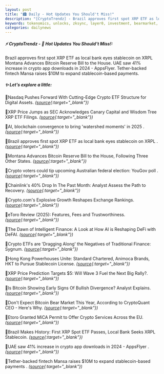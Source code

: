 ```yaml
---
layout: post
title: "🏙️ Daily - Hot Updates You Should't Miss!"
description: "[CryptoTrendz] - Brazil approves first spot XRP ETF as local bank eyes stablecoin on XRPL Montana Advances Bitcoin Reserve Bill to the House. UAE saw 41% increase in crypto app downloads in 2024 - AppsFlyer. Tether-backed fintech Mansa raises $10M to expand stablecoin-based payments."
keywords: tokenomics, unlocks, zksync, layer0, investment, bearmarket, protocol, trends, web3, NFT
categories: dailynews
---
```


##### ⚡ CryptoTrendz - 📌 *Hot Updates You Should't Miss!:*

Brazil approves first spot XRP ETF as local bank eyes stablecoin on XRPL Montana Advances Bitcoin Reserve Bill to the House. UAE saw 41% increase in crypto app downloads in 2024 - AppsFlyer. Tether-backed fintech Mansa raises $10M to expand stablecoin-based payments.

##### ✨ *Let's explore a little:*


🔹Nasdaq Pushes Forward With Cutting-Edge Crypto ETF Structure for Digital Assets. *([source](https://s.avyag.com/xv42){:target="_blank"})*

🔹XRP Price Jumps as SEC Acknowledges Canary Capital and Wisdom Tree XRP ETF Filings. *([source](https://s.avyag.com/wy9u){:target="_blank"})*

🔹AI, blockchain convergence to bring 'watershed moments' in 2025 . *([source](https://s.avyag.com/gk1y){:target="_blank"})*

🔹Brazil approves first spot XRP ETF as local bank eyes stablecoin on XRPL . *([source](https://s.avyag.com/ass0){:target="_blank"})*

🔹Montana Advances Bitcoin Reserve Bill to the House, Following Three Other States. *([source](https://s.avyag.com/e124){:target="_blank"})*

🔹Crypto voters could tip upcoming Australian federal election: YouGov poll . *([source](https://s.avyag.com/a2yg){:target="_blank"})*

🔹Chainlink's 40% Drop In The Past Month: Analyst Assess the Path to Recovery. *([source](https://s.avyag.com/ktcs){:target="_blank"})*

🔹Crypto.com's Explosive Growth Reshapes Exchange Rankings. *([source](https://s.avyag.com/8omx){:target="_blank"})*

🔹eToro Review (2025): Features, Fees and Trustworthiness. *([source](https://s.avyag.com/naul){:target="_blank"})*

🔹The Dawn of Intelligent Finance: A Look at How AI is Reshaping DeFi with DeFAI. *([source](https://s.avyag.com/1asg){:target="_blank"})*

🔹Crypto ETFs are 'Dragging Along' the Negatives of Traditional Finance: Sygnum. *([source](https://s.avyag.com/a52b){:target="_blank"})*

🔹Hong Kong Powerhouses Unite: Standard Chartered, Animoca Brands, HKT to Pursue Stablecoin License. *([source](https://s.avyag.com/4wr4){:target="_blank"})*

🔹XRP Price Prediction Targets $5: Will Wave 3 Fuel the Next Big Rally?. *([source](https://s.avyag.com/fio3){:target="_blank"})*

🔹Is Bitcoin Showing Early Signs Of Bullish Divergence? Analyst Explains. *([source](https://s.avyag.com/tudz){:target="_blank"})*

🔹Don't Expect Bitcoin Bear Market This Year, According to CryptoQuant CEO - Here's Why. *([source](https://s.avyag.com/qirr){:target="_blank"})*

🔹Etoro Granted MiCA Permit to Offer Crypto Services Across the EU. *([source](https://s.avyag.com/q5oq){:target="_blank"})*

🔹Brazil Makes History: First XRP Spot ETF Passes, Local Bank Seeks XRPL Stablecoin. *([source](https://s.avyag.com/2vkz){:target="_blank"})*

🔹UAE saw 41% increase in crypto app downloads in 2024 - AppsFlyer . *([source](https://s.avyag.com/pxgr){:target="_blank"})*

🔹Tether-backed fintech Mansa raises $10M to expand stablecoin-based payments . *([source](https://s.avyag.com/9uhy){:target="_blank"})*
